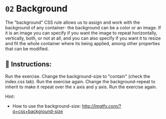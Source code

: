 # `02` Background

The "background" CSS rule allows us to assign and work with the background of any container- the background can be a color or an image. If it is an image you can specify if you want the image to repeat horizontally, vertically, both, or not at all, and you can also specify if you want it to resize and fit the whole container where its being applied, among other properties that can be modified.

## 📝 Instructions:

Run the exercise.
Change the background-size to "contain" (check the index.css tab).
Run the exercise again.
Change the background-repeat to inherit to make it repeat over the x axis and y axis.
Run the exercise again.

Hint:

- How to use the background-size: http://lmgtfy.com/?q=css+background-size
